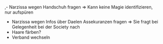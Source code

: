,- Narzissa wegen Handschuh fragen => Kann keine Magie identifizieren, nur aufspüren
- Narzissa wegen Infos über Daelen Assekuranzen fragen => Sie fragt bei Gelegenheit bei der Society nach
- Haare färben?
- Verband wechseln